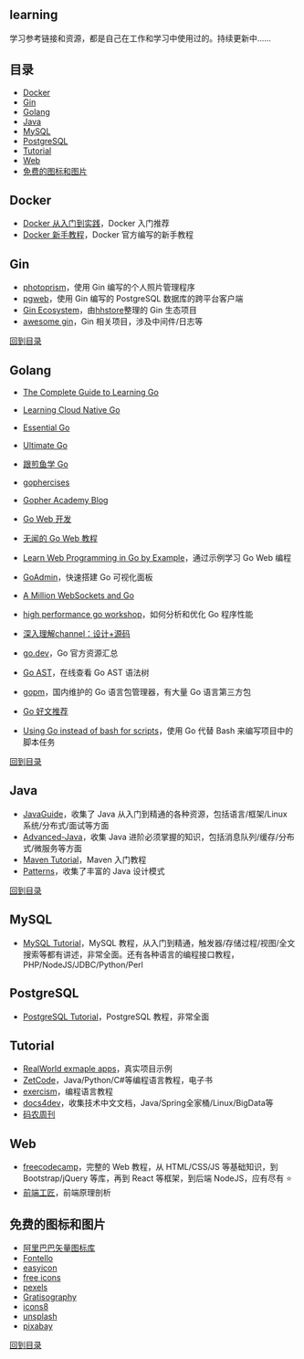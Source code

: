 ## learning

学习参考链接和资源，都是自己在工作和学习中使用过的。持续更新中……

## 目录

* [Docker](#Docker)
* [Gin](#Gin)
* [Golang](#Golang)
* [Java](#Java)
* [MySQL](#MySQL)
* [PostgreSQL](#PostgreSQL)
* [Tutorial](#Tutorial)
* [Web](#Web)
* [免费的图标和图片](#免费的图标和图片)

## Docker

- [Docker 从入门到实践](https://docker_practice.gitee.io/zh-cn/)，Docker 入门推荐
- [Docker 新手教程](https://docker-curriculum.com/)，Docker 官方编写的新手教程

## Gin

- [photoprism](https://github.com/photoprism/photoprism)，使用 Gin 编写的个人照片管理程序
- [pgweb](https://github.com/sosedoff/pgweb)，使用 Gin 编写的 PostgreSQL 数据库的跨平台客户端
- [Gin Ecosystem](https://github.com/hhstore/blog/issues/132)，由[hhstore](https://github.com/hhstore)整理的 Gin 生态项目
- [awesome gin](https://github.com/FlowerWrong/awesome-gin)，Gin 相关项目，涉及中间件/日志等

[回到目录](#目录)

## Golang

- [The Complete Guide to Learning Go](https://www.calhoun.io/guide-to-go/)
- [Learning Cloud Native Go](https://learning-cloud-native-go.github.io/)
- [Essential Go](https://www.programming-books.io/essential/go/)
- [Ultimate Go](https://github.com/hoanhan101/ultimate-go)
- [跟煎鱼学 Go](https://book.eddycjy.com/golang/)
- [gophercises](https://gophercises.com/)
- [Gopher Academy Blog](https://blog.gopheracademy.com/)

- [Go Web 开发](https://github.com/thewhitetulip/web-dev-golang-anti-textbook)
- [无闻的 Go Web 教程](https://github.com/unknwon/building-web-applications-in-go)
- [Learn Web Programming in Go by Example](https://gowebexamples.com/)，通过示例学习 Go Web 编程
- [GoAdmin](https://github.com/GoAdminGroup/go-admin)，快速搭建 Go 可视化面板

- [A Million WebSockets and Go](https://www.freecodecamp.org/news/million-websockets-and-go-cc58418460bb/)
- [high performance go workshop](https://dave.cheney.net/high-performance-go-workshop/gopherchina-2019.html)，如何分析和优化 Go 程序性能
- [深入理解channel：设计+源码](http://lessisbetter.site/2019/03/03/golang-channel-design-and-source/)

- [go.dev](https://go.dev/)，Go 官方资源汇总
- [Go AST](http://goast.yuroyoro.net/)，在线查看 Go AST 语法树
- [gopm](https://gopm.io/)，国内维护的 Go 语言包管理器，有大量 Go 语言第三方包
- [Go 好文推荐](https://github.com/chunlintang/golang-anything-recommend/blob/master/README.md)
- [Using Go instead of bash for scripts](https://presstige.io/p/Using-Go-instead-of-bash-for-scripts-6b51885c1f6940aeb40476000d0eb0fc)，使用 Go 代替 Bash 来编写项目中的脚本任务

[回到目录](#目录)

## Java

- [JavaGuide](https://github.com/Snailclimb/JavaGuide)，收集了 Java 从入门到精通的各种资源，包括语言/框架/Linux 系统/分布式/面试等方面
- [Advanced-Java](https://github.com/doocs/advanced-java)，收集 Java 进阶必须掌握的知识，包括消息队列/缓存/分布式/微服务等方面
- [Maven Tutorial](https://www.javaguides.net/p/maven.html)，Maven 入门教程
- [Patterns](https://java-design-patterns.com/patterns/)，收集了丰富的 Java 设计模式

[回到目录](#目录)

## MySQL

- [MySQL Tutorial](http://www.mysqltutorial.org/)，MySQL 教程，从入门到精通，触发器/存储过程/视图/全文搜索等都有讲述，非常全面。还有各种语言的编程接口教程，PHP/NodeJS/JDBC/Python/Perl

## PostgreSQL

- [PostgreSQL Tutorial](http://www.postgresqltutorial.com/)，PostgreSQL 教程，非常全面

## Tutorial

- [RealWorld exmaple apps](https://github.com/gothinkster/realworld)，真实项目示例
- [ZetCode](http://zetcode.com/)，Java/Python/C#等编程语言教程，电子书
- [exercism](https://exercism.io/)，编程语言教程
- [docs4dev](https://www.docs4dev.com/)，收集技术中文文档，Java/Spring全家桶/Linux/BigData等
- [码农周刊](https://github.com/rogerzhu/MNWeeklyCategory)

## Web

- [freecodecamp](https://www.freecodecamp.org/learn/)，完整的 Web 教程，从 HTML/CSS/JS 等基础知识，到 Bootstrap/jQuery 等库，再到 React 等框架，到后端 NodeJS，应有尽有 :star:
- [前端工匠](https://github.com/ljianshu/Blog)，前端原理剖析

## 免费的图标和图片

- [阿里巴巴矢量图标库](https://www.iconfont.cn/home/index?spm=a313x.7781069.1998910419.2)
- [Fontello](https://www.iconfont.cn/home/index?spm=a313x.7781069.1998910419.2)
- [easyicon](https://www.easyicon.net/)
- [free icons](https://www.iconfinder.com/free_icons)
- [pexels](https://www.pexels.com/)
- [Gratisography](https://gratisography.com/)
- [icons8](https://icons8.com/)
- [unsplash](https://unsplash.com/)
- [pixabay](https://pixabay.com/)

[回到目录](#目录)

